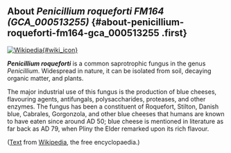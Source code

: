 About *Penicillium roqueforti FM164 (GCA\_000513255)* {#about-penicillium-roqueforti-fm164-gca_000513255 .first}
-----------------------------------------------------

[![Wikipedia](/img/wikipedia_logo_v2_en.png){#wiki_icon}](http://en.wikipedia.org/wiki/Penicillium_roqueforti)

***Penicillium roqueforti*** is a common saprotrophic fungus in the
genus *Penicillium*. Widespread in nature, it can be isolated from soil,
decaying organic matter, and plants.

The major industrial use of this fungus is the production of blue
cheeses, flavouring agents, antifungals, polysaccharides, proteases, and
other enzymes. The fungus has been a constituent of Roquefort, Stilton,
Danish blue, Cabrales, Gorgonzola, and other blue cheeses that humans
are known to have eaten since around AD 50; blue cheese is mentioned in
literature as far back as AD 79, when Pliny the Elder remarked upon its
rich flavour.

([Text](http://en.wikipedia.org/wiki/Penicillium_roqueforti) from
[Wikipedia](http://en.wikipedia.org/), the free encyclopaedia.)
